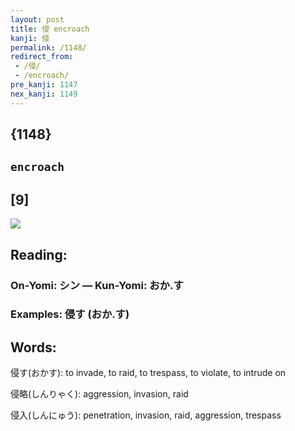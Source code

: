 ```yaml
---
layout: post
title: 侵 encroach
kanji: 侵
permalink: /1148/
redirect_from:
 - /侵/
 - /encroach/
pre_kanji: 1147
nex_kanji: 1149
---
```


## {1148}

## `encroach`

## [9]

<div class="stroke"><img src="E4BEB5.png" /></div>

## Reading:

### On-Yomi: シン &mdash; Kun-Yomi: おか.す

### Examples: 侵す (おか.す)

## Words:

侵す(おかす): to invade, to raid, to trespass, to violate, to intrude on

侵略(しんりゃく): aggression, invasion, raid

侵入(しんにゅう): penetration, invasion, raid, aggression, trespass
